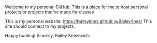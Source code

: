 Welcome to my personal GitHub. 
This is a place for me to host personal projects 
or projects that've made for classes

This is my personal website: https://baileyknez.github.io/BaileyKnez/
This site should connect to my projects. 

Happy hunting!
Sincerly,
Bailey Knezevich.
